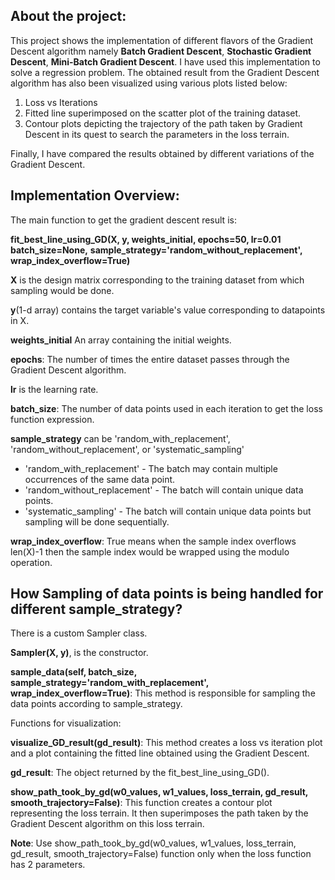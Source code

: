 ## About the project:

This project shows the implementation of different flavors of the Gradient Descent algorithm namely **Batch Gradient Descent**, **Stochastic Gradient Descent**, **Mini-Batch Gradient Descent**. I have used this implementation to solve a regression 
problem. The obtained result from the Gradient Descent algorithm has also 
been visualized using various plots listed below:
1. Loss vs Iterations
2. Fitted line superimposed on the scatter plot of the training dataset.
3. Contour plots depicting the trajectory of the path taken by Gradient Descent
in its quest to search the parameters in the loss terrain.

Finally, I have compared the results obtained by different variations of the Gradient Descent.

## Implementation Overview:

The main function to get the gradient descent result is:

**fit_best_line_using_GD(X, y, weights_initial, epochs=50, lr=0.01**
                        **batch_size=None,** **sample_strategy='random_without_replacement',** **wrap_index_overflow=True)**

**X** is the design matrix corresponding to the training dataset from which sampling would be done.

**y**(1-d array) contains the target variable's value corresponding to datapoints in X.

**weights_initial** An array containing the initial weights.

**epochs**: The number of times the entire dataset passes through the Gradient Descent algorithm.

**lr** is the learning rate.

**batch_size**: The number of data points used in each iteration to get the 
loss function expression.

**sample_strategy** can be 'random_with_replacement', 'random_without_replacement', 
or 'systematic_sampling'
- 'random_with_replacement' - The batch may contain multiple occurrences of the same data point.
- 'random_without_replacement' - The batch will contain unique data points.
- 'systematic_sampling' - The batch will contain unique data points but sampling will be done sequentially.

**wrap_index_overflow**: True means when the sample index overflows 
len(X)-1 then the sample index would be wrapped using the modulo 
operation.

## How Sampling of data points is being handled for different sample_strategy?
There is a custom Sampler class.

**Sampler(X, y)**, is the constructor.

**sample_data(self, batch_size, sample_strategy='random_with_replacement',**
            **wrap_index_overflow=True)**: 
This method is responsible for sampling the data points according to sample_strategy.

Functions for visualization:

**visualize_GD_result(gd_result)**:
This method creates a loss vs iteration plot and a plot containing the fitted line obtained using the Gradient Descent.

**gd_result**: The object returned by the fit_best_line_using_GD().

**show_path_took_by_gd(w0_values, w1_values, loss_terrain, gd_result, smooth_trajectory=False)**:
This function creates a contour plot representing the loss terrain. It 
then superimposes the path taken by the Gradient Descent algorithm on this 
loss terrain.

**Note**: Use show_path_took_by_gd(w0_values, w1_values, loss_terrain, gd_result,  smooth_trajectory=False) function only when the loss function 
has 2 parameters.
